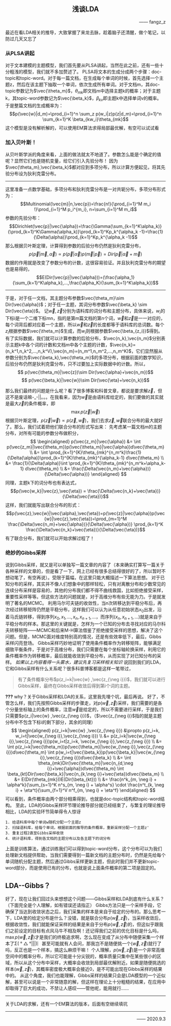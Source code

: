 ## <center> 浅谈LDA </center>
<p align='right'> —— fangz_z </p>
最近在看LDA相关的推导，大致掌握了来龙去脉，趁着脑子还清醒，做个笔记，以防过几天又忘了

### 从PLSA讲起
对于文本建模的主题模型，我们首先要从PLSA讲起，当然在此之前，还有一些十分粗浅的模型，我们就不多加赘述了。
PLSA将文本的生成分成两个步骤：doc-topic和topic-word。对于每一篇文档，在生成每个单词的时候，首先选择一个主题z，然后在该主题下抽取一个单词，依次生成所有单词。对于文档m，其doc-topic参数记为$\vec{\theta_m}$，$\theta_{mk}$即文档m中选择主题k的概率；对于主题k，其topic-word参数记为$\vec{\beta_k}$，$\beta_{kv}$即主题k中选择单词v的概率。于是整篇文档的生成概率为：
$$p(\vec{w}|d_m)=\prod_{i=1}^n \sum_z p(w_i|z)p(z|d_m)=\prod_{i=1}^n \sum_{k=1}^K \beta_{kw_i}\theta_{mk}$$
这个模型是没有解析解的，可以使用EM算法求得局部最优解，有空可以试试看

### 加入贝叶斯！

从贝叶斯学派的角度来看，上面的做法就太不地道了。参数怎么能是个确定的值呢？显然它们也是随机变量，给它们引入先验分布！
因为$\vec{\theta_m},\vec{\beta_k}$都对应到多项分布，所以计算方便起见，将其先验分布设为狄利克雷分布。
****
这里准备一点数学基础，多项分布和狄利克雷分布是一对共轭分布，多项分布形式为：
$$Multinomial(\vec{m}|n,\vec{p})=\frac{n!}{\prod_{i=1}^M m_i !}\prod_{i=1}^M p_i^{m_i}, n=\sum_{i=1}^M m_i$$
参数的先验分布：
$$Dirichlet(\vec{p}|\vec{\alpha})=\frac{\Gamma(\sum_{k=1}^K\alpha_k)}{\prod_{k=1}^K\Gamma(\alpha_k)}\prod_{k=1}^Kp_k^{\alpha_k -1}=\frac{1}{\Delta(\alpha)}\prod_{k=1}^Kp_k^{\alpha_k -1}$$
那么根据贝叶斯定理，计算得到参数的后验分布仍然是狄利克雷分布，
$$p(\vec{p}|\vec{m},\vec{\alpha})\propto p(\vec{p}|\vec{\alpha})p(\vec{m}|\vec{p})=Dir(\vec{p}|\vec{\alpha} + \vec{m})$$
数据的作用就是改变了参数分布的计数，这很容易验证。并且狄利克雷分布的期望也是易得的，
$$E(Dir(\vec{p}|\vec{\alpha}))=(\frac{\alpha_1}{\sum_{k=1}^K\alpha_k},...,\frac{\alpha_K}{\sum_{k=1}^K\alpha_k})$$
****
于是，对于任一文档，其主题分布参数$\vec{\theta_m}\sim Dir(\vec{\alpha})$；对于任一主题，其词分布参数$\vec{\beta_k} \sim Dir(\vec{\eta})$。
记$\vec{w},\vec{z}$分别为语料库的词分布和主题分布，具体来说，$w_i$的下标i是一个二维下标mn，指的是第m篇文档的第n个词，$\vec{w}$和$\vec{z}$是一一对应的，每个词背后都对应着一个主题，所以$\vec{w}$和$\vec{z}$的长度都等于语料库的总词数。每个$z_i$根据参数$\vec{\theta_m}$生成，而$w_i$则根据参数$\vec{\beta_{z_i}}$得到。
有了实际数据，我们就可以计算参数的后验分布，$\vec{n_k},\vec{n_m}$分别表示主题k中各个词的计数和文档m中各个主题的计数，$\vec{n_k}=(n_k^1,n_k^2,...,n_k^V),\vec{n_m}=(n_m^1,n_m^2,...,n_m^K)$，它们显然服从参数分别为$\vec{\beta_k},\vec{\theta_m}$的多项分布，根据前面的数学知识，后验分布仍然是狄利克雷分布，只不过要加上实际数据中的计数。所以，
$$ p(\vec{\theta_m}|\vec{z})\sim Dir(\vec{\alpha}+\vec{n_m})$$
$$ p(\vec{\beta_k}|\vec{w})\sim Dir(\vec{\eta}+\vec{n_k})$$

那么我们最终的问题是什么呢？看了很多博客和科普文章，都说是要求解$\vec{z}$，但这不是废话嘛-_-||。。。在我看来，因为$\vec{w}$是由语料库给定的，我们要做的其实就是最大$\vec{z}$的条件概率，即
$$\max p(\vec{z}|\vec{w})$$
根据贝叶斯定理，$p(\vec{z}|\vec{w}) \propto p(\vec{z},\vec{w})$，我们去求$\vec{z},\vec{w}$联合分布的最大就好了。那么，我们试着把他们联合分布的形式写出来：
先考虑某一篇文档m的主题分布，对所有可能的参数分布做积分，
$$
\begin{aligned}
p(\vec{z_m}|\vec{\alpha}) &= \int p(\vec{z_m}|\vec{\theta_m})p(\vec{\theta_m}|\vec{\alpha})d\vec{\theta_m} \\
&= \int \prod_{k=1}^{K}\theta_{mk}^{n_m^k}\frac{1}{\Delta(\alpha)}\prod_{k=1}^{K}\theta_{mk}^{\alpha_k-1} d\vec{\theta_m} \\
&= \frac{1}{\Delta(\alpha)}\int \prod_{k=1}^{K}\theta_{mk}^{n_m^k+\alpha_k-1} d\vec{\theta_m} \\
&= \frac{\Delta(\vec{n_m}+\vec{\alpha})}{\Delta(\vec{\alpha})}
\end{aligned}
$$
同理，主题k下的词分布也有表达式，
$$p(\vec{w_k}|\vec{z},\vec{\eta}) = \frac{\Delta(\vec{n_k}+\vec{\eta})}{\Delta(\vec{\eta})}$$
这样，我们就能写出联合分布的形式：
$$p(\vec{z},\vec{w}|\vec{\alpha},\vec{\eta})=p(\vec{z}|\vec{\alpha})p(\vec{w}|\vec{z},\vec{\eta})=\prod_{m=1}^M \frac{\Delta(\vec{n_m}+\vec{\alpha})}{\Delta(\vec{\alpha})} \prod_{k=1}^K \frac{\Delta(\vec{n_k}+\vec{\eta})}{\Delta(\vec{\eta})}$$
有了联合分布，我们就可以开始求解过程了！

### 绝妙的Gibbs采样
说到Gibbs采样，就又是可以单独写一篇文章的内容了（本来确实打算写一篇关于各种采样的文章的，但是看了一下，网上已经有很多总结得很好的了，所以暂时不想动笔了，有空再说）。受限于篇幅，在这里只能大概描述一下算法思想。
对于已知分布的采样，其实并不像人们想象中的那样轻松，只有对离散分布和少数常见的连续分布采样是容易的，其他的分布我们都不得不曲线救国，比如拒绝接受采样，重要性采样等等。但这些方法的问题就是，对于高维分布有些无能为力。于是就发明了著名的MCMC。
利用马尔可夫链的收敛性，当n次转移达到平稳分布后，再次经过转移矩阵仍然是平稳分布，这样我们可以认为从任意初始状态$x_0$出发，沿着马氏链转移，得到序列$x_0,x_1,...,x_n,x_{n+1},...$，而序列$(x_n,x_{n+1},...)$就是来自于平稳分布的样本。那这里的关键就是，怎样为一个已知的分布去寻找对应的马尔科夫转移矩阵——MCMC和后来M-H算法借鉴了拒绝接受采样的思想，解决了这个问题。但是，MCMC面对维度特别高的情况，还是有些效率低下，最后，Gibbs采样闪亮登场。
Gibbs采样巧妙地证明了使用条件概率作为转移矩阵，能够满足细致平衡条件，于是对于高维分布，我们只需要在每个坐标轴轮换采样，利用它的条件概率作为转移概率，最后就能收敛到平稳分布，从而实现了对已知分布的采样。
*如果以上内容看得一头雾水，建议先复习采样相关知识*
说回到我们的LDA，它和Gibbs采样有什么关系呢？很多科普博客都是这样一笔带过，
>有了条件概率分布$p(z_i=k|\vec{w} ,\vec{z_{\neg i}})$，我们就可以进行Gibbs采样，最终在Gibbs采样收敛后得到第i个词的主题。

**???** why？关于Gibbs采样和LDA的关系，这里我先埋个坑，最后再说。
好了，不管怎么样，我们先按照Gibbs采样的步骤走，对$p(\vec{w},\vec{z})$采样，我们需要的是各个分量坐标轴上的条件概率，注意$\vec{w}$是给定的，所以不需要进行采样，于是我们只需要$p(z_i|\vec{w} ,\vec{z_{\neg i}})$，（$\vec{z_{\neg i}}$指的就是主题分布中不包含下标i的剩下部分，其余的同理）
$$
\begin{aligned}
p(z_i=k|\vec{w} ,\vec{z_{\neg i}}) &\propto p(z_i=k, w_i=t|\vec{w_{\neg i}},\vec{z_{\neg i}}) \\
&= p(z_i=k|\vec{w_{\neg i}},\vec{z_{\neg i}})p(w_i=t|z_i=k, \vec{w_{\neg i}},\vec{z_{\neg i}}) \\
&= \int p(z_i=k|\vec{\theta_m})p(\vec{\theta_m}|\vec{w_{\neg i}},\vec{z_{\neg i}})d\vec{\theta_m} \int p(w_i=t|\vec{\beta_k})p(\vec{\beta_k}|\vec{w_{\neg i}},\vec{z_{\neg i}})d\vec{\beta_k} \\
&= \int \theta_{mk}Dir(\vec{\theta_m}|\vec{n_{d,\neg i}}+\vec{\alpha})d\vec{\theta_m} \int \beta_{kt}Dir(\vec{\beta_k}|\vec{n_{k,\neg i}}+\vec{\eta})d\vec{\beta_m} \\
&= E(Dir(\theta_{mk}))E(Dir(\beta_{kt})) \\
&= \frac{n^k_{m, \neg i} + \alpha^k}{\sum_{s=1}^K n^s_{m, \neg i} + \alpha^s} \cdot \frac{n^t_{k, \neg i} + \eta^t}{\sum_{f=1}^V n^f_{m, \neg i} + \eta^f} 
\end{aligned}
$$
可以看到，条件概率由两个部分相乘得到，也就是doc-topic结构和topic-word结构。
至此，LDA的Gibbs采样环节理论推导部分就已经结束了，与繁复的理论推导相比，LDA的实验环节简单得令人惊讶
```
1. 给语料库中每个单词w随机分配一个主题z
2. 扫描语料库，给每个单词，根据前面的推导的条件概率，重新采样分配一个主题z'
3. 重复过程2直至Gibbs采样收敛
4. 统计语料库，得到各文档的主题分布以及各主题下的词分布
```
上面是训练算法，通过训练我们可以得到topic-word分布，这个分布可以为我们处理新文档提供帮助，当我们需要得到一篇新文档的主题分布时，仍然是先给每个单词随机分配主题，然后通过Gibbs采样更新主题，但此时我们并不更新topic-word部分，而是使用已有的分布，也就是说上面条件概率的第二项是固定的。

## LDA--Gibbs？
好了，现在让我们回过头来想想这个问题——Gibbs采样和LDA到底有什么关系？
（下面完全是个人理解，如有错误还请指正）
Gibbs方法只是一个采样手段，它确保了当达到收敛状态之后，我们采集的样本是来自于给定的分布的。那么思考一下，LDA里的给定分布是什么？没错，就是联合分布$p(\vec{w},\vec{z})$，当采样收敛后，根据收敛性，我们就能保证采样的结果是来自于分布$p(\vec{w},\vec{z})$的，但这似乎跟我们之前设定的目标有点风马牛不相及啊！还记得我们之前的优化目标是什么吗，$\max p(\vec{w},\vec{z})$才是我们的终极追求啊，怎么现在变成了从分布中随便采集一个样本了Σ( ° △ °|||)︴甚至可能就有人会问，那我岂不是随便挑一个$(\vec{w},\vec{z})$就行了吗，反正也是一个样本，搞这么麻烦干嘛！
个人理解，$p(\vec{w},\vec{z})$是一个非常高维空间中的概率分布，所以它可能是十分尖锐的，概率质量只集中在某些很小的区域，所以从这个分布中采样，大概率会收敛到局部最优解附近。如果是随便挑选的样本$(\vec{w},\vec{z})$，其概率密度极大概率会接近0，是不可能出现在Gibbs采样的结果中的。
从这个角度，我们也能理解，Gibbs采样的结果只会是LDA模型的一个近似解，甚至可以说是一个非常随意的解，但这样在理论上十分粗糙的结果，在应用中却取得了巨大的成功，不禁让人感叹——管他呢，能用就行……
****
关于LDA的求解，还有一个EM算法的版本，后面有空继续填坑
****

<p align='right'> —— 2020.9.3 </p>
